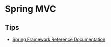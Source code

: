 # Spring MVC

## Tips

* [Spring Framework Reference Documentation](http://docs.spring.io/spring/docs/current/spring-framework-reference/htmlsingle/)
